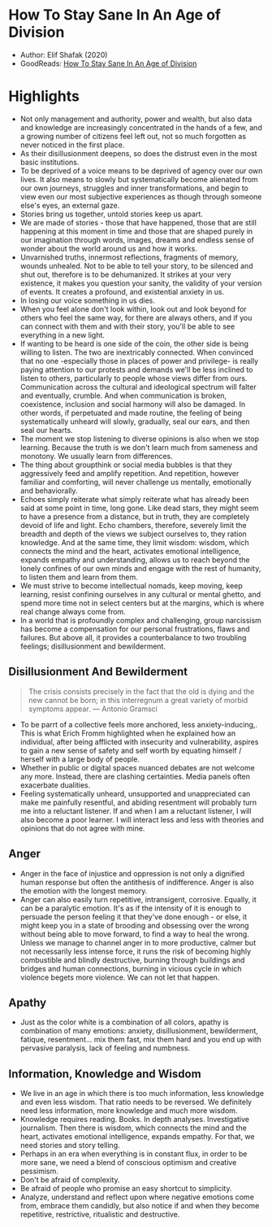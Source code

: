 # How To Stay Sane In An Age of Division

* Author: Elif Shafak (2020)
* GoodReads: [How To Stay Sane In An Age of Division](https://www.goodreads.com/book/show/50485581-how-to-stay-sane-in-an-age-of-division)

# Highlights

* Not only management and authority, power and wealth, but also data and knowledge are increasingly concentrated in the hands of a few, and a growing number of citizens feel left out, not so much forgotten as never noticed in the first place.
* As their disillusionment deepens, so does the distrust even in the most basic institutions.
* To be deprived of a voice means to be deprived of agency over our own lives. It also means to slowly but systematically become alienated from our own journeys, struggles and inner transformations, and begin to view even our most subjective experiences as though through someone else's eyes, an external gaze.
* Stories bring us together, untold stories keep us apart.
* We are made of stories - those that have happened, those that are still happening at this moment in time and those that are shaped purely in our imagination through words, images, dreams and endless sense of wonder about the world around us and how it works.
* Unvarnished truths, innermost reflections, fragments of memory, wounds unhealed. Not to be able to tell your story, to be silenced and shut out, therefore is to be dehumanized. It strikes at your very existence, it makes you question your sanity, the validity of your version of events. It creates a profound, and existential anxiety in us.
* In losing our voice something in us dies.
* When you feel alone don't look within, look out and look beyond for others who feel the same way, for there are always others, and if you can connect with them and with their story, you'll be able to see everything in a new light.
* If wanting to be heard is one side of the coin, the other side is being willing to listen. The two are inextricably connected. When convinced that no one -especially those in places of power and privilege- is really paying attention to our protests and demands we'll be less inclined to listen to others, particularly to people whose views differ from ours. Communication across the cultural and ideological spectrum will falter and eventually, crumble. And when communication is broken, coexistence, inclusion and social harmony will also be damaged. In other words, if perpetuated and made routine, the feeling of being systematically unheard will slowly, gradually, seal our ears, and then seal our hearts.
* The moment we stop listening to diverse opinions is also when we stop learning. Because the truth is we don't learn much from sameness and monotony. We usually learn from differences.
* The thing about groupthink or social media bubbles is that they aggressively feed and amplify repetition. And repetition, however familiar and comforting, will never challenge us mentally, emotionally and behaviorally.
* Echoes simply reiterate what simply reiterate what has already been said at some point in time, long gone. Like dead stars, they might seem to have a presence from a distance, but in truth, they are completely devoid of life and light. Echo chambers, therefore, severely limit the breadth and depth of the views we subject ourselves to, they ration knowledge. And at the same time, they limit wisdom: wisdom, which connects the mind and the heart, activates emotional intelligence, expands empathy and understanding, allows us to reach beyond the lonely confines of our own minds and engage with the rest of humanity, to listen them and learn from them.
* We must strive to become intellectual nomads, keep moving, keep learning, resist confining ourselves in any cultural or mental ghetto, and spend more time not in select centers but at the margins, which is where real change always come from.
* In a world that is profoundly complex and challenging, group narcissism has become a compensation for our personal frustrations, flaws and failures. But above all, it provides a counterbalance to two troubling feelings; disillusionment and bewilderment.

## Disillusionment And Bewilderment

> The crisis consists precisely in the fact that the old is dying and the new cannot be born; in this interregnum a great variety of morbid symptoms appear.
―  Antonio Gramsci

* To be parrt of a collective feels more anchored, less anxiety-inducing,. This is what Erich Fromm highlighted when he explained how an individual, after being afflicted with insecurity and vulnerability, aspires to gain a new sense of safety and self worth by equating himself / herself with a large body of people.
* Whether in public or digital spaces nuanced debates are not welcome any more. Instead, there are clashing certainties. Media panels often exacerbate dualities.
* Feeling systematically unheard, unsupported and unappreciated can make me painfully resentful, and abiding resentment will probably turn me into a reluctant listener. If and when I am a reluctant listener, I will also become a poor learner. I will interact less and less with theories and opinions that do not agree with mine.


## Anger

* Anger in the face of injustice and oppression is not only a dignified human response but often the antithesis of indifference. Anger is also the emotion with the longest memory.
* Anger can also easily turn repetitive, intransigent, corrosive. Equally, it can be a paralytic emotion. It's as if the intensity of it is enough to persuade the person feeling it that they've done enough - or else, it might keep you in a state of brooding and obsessing over the wrong without being able to move forward, to find a way to heal the wrong. Unless we manage to channel anger in to more productive, calmer but not necessarily less intense force, it runs the risk of becoming highly combustible and blindly destructive, burning through buildings and bridges and human connections, burning in vicious cycle in which violence begets more violence. We can not let that happen.

## Apathy

* Just as the color white is a combination of all colors, apathy is combination of many emotions: anxiety, disillusionment, bewilderment, fatique, resentment... mix them fast, mix them hard and you end up with pervasive paralysis, lack of feeling and numbness.

## Information, Knowledge and Wisdom

* We live in an age in which there is too much information, less knowledge and even less wisdom. That ratio needs to be reversed. We definitely need less information, more knowledge and much more wisdom.
* Knowledge requires reading. Books. In depth analyses. Investigative journalism. Then there is wisdom, which connects the mind and the heart, activates emotional intelligence, expands empathy. For that, we need stories and story telling.
* Perhaps in an era when everything is in constant flux, in order to be more sane, we need a blend of conscious optimism and creative pessimism.
* Don't be afraid of complexity.
* Be afraid of people who promise an easy shortcut to simplicity.
* Analyze, understand and reflect upon where negative emotions come from, embrace them candidly, but also notice if and when they become repetitive, restrictive, ritualistic and destructive.
